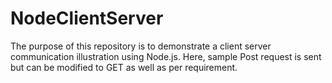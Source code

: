 # NodeClientServer
The purpose of this repository is to demonstrate a client server communication illustration using Node.js. Here, sample Post request is sent but can be modified to GET as well as per requirement. 

